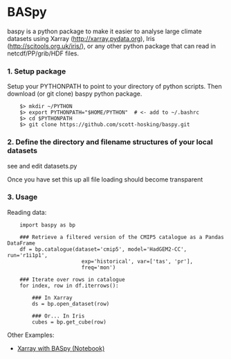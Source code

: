 # BASpy

baspy is a python package to make it easier to analyse large climate datasets
using Xarray (http://xarray.pydata.org), Iris (http://scitools.org.uk/iris/), 
or any other python package that can read in netcdf/PP/grib/HDF files.

### 1. Setup package

Setup your PYTHONPATH to point to your directory of python scripts.  Then 
download (or git clone) baspy python package.

```
    $> mkdir ~/PYTHON
    $> export PYTHONPATH="$HOME/PYTHON"  # <- add to ~/.bashrc
    $> cd $PYTHONPATH
    $> git clone https://github.com/scott-hosking/baspy.git
```

### 2. Define the directory and filename structures of your local datasets

see and edit datasets.py

Once you have set this up all file loading should become transparent

### 3. Usage

Reading data:

```
    import baspy as bp
 
    ### Retrieve a filtered version of the CMIP5 catalogue as a Pandas DataFrame
    df = bp.catalogue(dataset='cmip5', model='HadGEM2-CC', run='r1i1p1', 
                        exp='historical', var=['tas', 'pr'], 
                        freq='mon')

    ### Iterate over rows in catalogue
    for index, row in df.iterrows():

        ### In Xarray
        ds = bp.open_dataset(row)

        ### Or... In Iris
        cubes = bp.get_cube(row)
```

Other Examples: 
* [Xarray with BASpy (Notebook)](https://github.com/scott-hosking/baspy/blob/master/examples/xarray_examples.ipynb)
